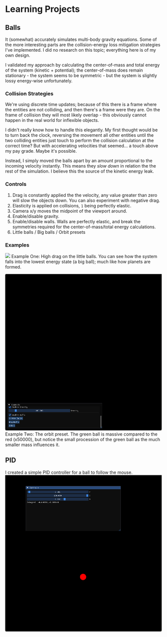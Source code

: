 # Learning Projects 

## Balls

It (somewhat) accurately simulates multi-body gravity equations. Some of the more interesting parts are the collision-energy loss mitigation strategies I've implemented. I did no research on this topic; everything here is of my own design.

I validated my approach by calculating the center-of-mass and total energy of the system (kinetic + potential); the center-of-mass does remain stationary - the system seems to be symmetric - but the system is slightly lossy energy-wise unfortunately.

### Collision Strategies

We're using discrete time updates; because of this there is a frame where the entities are not colliding, and then there's a frame were they are. On the frame of collision they will most likely overlap - this obviously cannot happen in the real world for inflexible objects. 

I didn't really know how to handle this elegantly. My first thought would be to turn back the clock, reversing the movement all other entities until the two colliding entities just touch to perform the collision calculation at the correct time? But with accelerating velocities that seemed... a touch above my pay grade. Maybe it's possible. 

Instead, I simply moved the balls apart by an amount proportional to the incoming velocity instantly. This means they *slow down* in relation the the rest of the simulation. I believe this the source of the kinetic energy leak.

### Controls

1. Drag  is constantly applied the the velocity, any value greater than zero will slow the objects down. You can also experiment with negative drag.
2. Elasticity is applied on collisions, `1` being perfectly elastic. 
3. Camera x/y moves the midpoint of the viewport around. 
4. Enable/disable gravity.
5. Enable/disable walls. Walls are perfectly elastic, and break the symmetries required for the center-of-mass/total energy calculations. 
6. Little balls / Big balls / Orbit presets

### Examples

![](gifs/HighDrag.gif)
Example One: High drag on the little balls. You can see how the system falls into the lowest energy state (a big ball); much like how planets are formed. 

![](gifs/Orbit.gif)
Example Two: The orbit preset. The green ball is massive compared to the red (x50000), but notice the small procession of the green ball as the much smaller mass influences it.

## PID

I created a simple PID controller for a ball to follow the mouse.
![](gifs/PID.gif)
